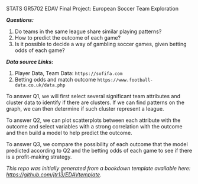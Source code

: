 STATS GR5702 EDAV Final Project: European Soccer Team Exploration

***Questions:***

1. Do teams in the same league share similar playing patterns?
2. How to predict the outcome of each game?
3. Is it possible to decide a way of gambling soccer games, given betting odds of each game?



***Data source Links:***

1. Player Data, Team Data:   ```https://sofifa.com```
2. Betting odds and match outcome ```https://www.football-data.co.uk/data.php```

To answer Q1, we will first select several significant team attributes and cluster data to identify if there are clusters. If we can find patterns on the graph, we can then determine if such cluster represent a league.

To answer Q2, we can plot scatterplots between each attribute with the outcome and select variables with a strong correlation with the outcome and then build a model to help predict the outcome.

To answer Q3, we compare the possibility of each outcome that the model predicted according to Q2 and the betting odds of each game to see if there is a profit-making strategy.

*This repo was initially generated from a bookdown template available here: https://github.com/jtr13/EDAVtemplate.*	





